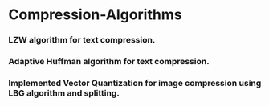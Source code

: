 # Compression-Algorithms

### LZW algorithm for text compression.
### Adaptive Huffman algorithm for text compression.
### Implemented Vector Quantization for image compression using LBG algorithm and splitting.
